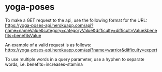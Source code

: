 # yoga-poses

To make a GET request to the api, use the following format for the URL:  
https://yoga-poses-api.herokuapp.com/api?name=nameValue&category=categoryValue&difficulty=difficultyValue&benefits=benefitsValue

  
An example of a valid request is as follows:  
https://yoga-poses-api.herokuapp.com/api?name=warrior&difficulty=expert  
  
To use multiple words in a query parameter, use a hyphen to separate words, i.e. benefits=increases-stamina
